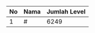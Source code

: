 | No | Nama            | Jumlah Level |
|----|-----------------|--------------|
| 1  | #    |    6249        |
